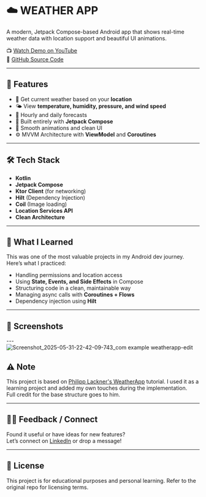 # ☁️ WEATHER APP

A modern, Jetpack Compose-based Android app that shows real-time weather data with location support and beautiful UI animations.

📺 [Watch Demo on YouTube](https://youtu.be/eAbKK7JNxCE?si=-Cdi8sAs_DDt2I55)  
🔗 [GitHub Source Code](https://github.com/philipplackner/WeatherApp)

---

## 🌟 Features

- 📍 Get current weather based on your **location**
- 🌤️ View **temperature, humidity, pressure, and wind speed**
- 📅 Hourly and daily forecasts
- 🎨 Built entirely with **Jetpack Compose**
- 🚀 Smooth animations and clean UI
- ⚙️ MVVM Architecture with **ViewModel** and **Coroutines**

---

## 🛠 Tech Stack

- **Kotlin**
- **Jetpack Compose**
- **Ktor Client** (for networking)
- **Hilt** (Dependency Injection)
- **Coil** (Image loading)
- **Location Services API**
- **Clean Architecture**

---

## 🧠 What I Learned

This was one of the most valuable projects in my Android dev journey. Here’s what I practiced:

- Handling permissions and location access
- Using **State, Events, and Side Effects** in Compose
- Structuring code in a clean, maintainable way
- Managing async calls with **Coroutines + Flows**
- Dependency injection using **Hilt**

---

## 📸 Screenshots
---![Screenshot_2025-05-31-22-42-09-743_com example weatherapp-edit](https://github.com/user-attachments/assets/2f67994e-b4ba-4631-9b32-2481d15ea5df)


## ⚠️ Note

This project is based on [Philipp Lackner's WeatherApp](https://github.com/philipplackner/WeatherApp) tutorial. I used it as a learning project and added my own touches during the implementation.  
Full credit for the base structure goes to him.

---

## 🙋‍♂️ Feedback / Connect

Found it useful or have ideas for new features?  
Let’s connect on [LinkedIn](https://linkedin.com/in/rohan010101/) or drop a message!

---

## 📄 License

This project is for educational purposes and personal learning. Refer to the original repo for licensing terms.
